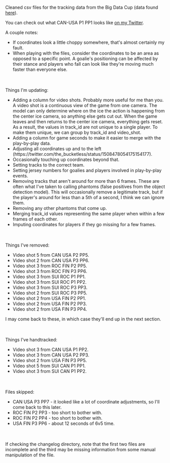 
Cleaned csv files for the tracking data from the Big Data Cup (data found [here](https://github.com/bigdatacup/Big-Data-Cup-2021)).

You can check out what CAN-USA P1 PP1 looks like [on my Twitter](https://twitter.com/the_bucketless/status/1508884825792425984).

A couple notes:
<ul>
  <li>If coordinates look a little choppy somewhere, that's almost certainly my fault.</li>
  <li>When playing with the files, consider the coordinates to be an area as opposed to a specific point. A goalie's positioning can be affected by their stance and players who fall can look like they're moving much faster than everyone else.</li>
</ul>  

<br/><br/>
Things I'm updating:
<ul>
  <li>Adding a column for video shots. Probably more useful for me than you. A video shot is a continuous view of the game from one camera. The model can only determine where on the ice the action is happening from the center ice camera, so anything else gets cut out. When the game leaves and then returns to the center ice camera, everything gets reset. As a result, the values in track_id are not unique to a single player. To make them unique, we can group by track_id and video_shot.</li>
  <li>Adding a column for game seconds to make it easier to merge with the play-by-play data.</li>
  <li>Adjusting all coordinates up and to the left (https://twitter.com/the_bucketless/status/1508478054175154177).</li>
  <li>Occasionally touching up coordinates beyond that.</li>
  <li>Setting tracks to the correct team.</li>
  <li>Setting jersey numbers for goalies and players involved in play-by-play events.</li>
  <li>Removing tracks that aren't around for more than 6 frames. These are often what I've taken to calling phantoms (false positives from the object detection model). This will occasionally remove a legitimate track, but if the player's around for less than a 5th of a second, I think we can ignore them.</li>
  <li>Removing any other phantoms that come up.</li>
  <li>Merging track_id values representing the same player when within a few frames of each other.</li>
  <li>Imputing coordinates for players if they go missing for a few frames.</li>
</ul>

<br/><br/>
Things I've removed:
<ul>
  <li>Video shot 5 from CAN USA P2 PP5.</li>
  <li>Video shot 2 from CAN USA P3 PP6.</li>
  <li>Video shot 3 from ROC FIN P2 PP5.</li>
  <li>Video shot 3 from ROC FIN P3 PP6.</li>
  <li>Video shot 3 from SUI ROC P1 PP1.</li>
  <li>Video shot 3 from SUI ROC P1 PP2.</li>
  <li>Video shot 3 from SUI ROC P3 PP3.</li>
  <li>Video shot 2 from SUI ROC P3 PP5.</li>
  <li>Video shot 2 from USA FIN P2 PP1.</li>
  <li>Video shot 2 from USA FIN P2 PP3.</li>
  <li>Video shot 2 from USA FIN P3 PP4.</li>
</ul>
I may come back to these, in which case they'll end up in the next section.  

<br/><br/>
Things I've handtracked:
<ul>
  <li>Video shot 3 from CAN USA P1 PP2.</li>
  <li>Video shot 3 from CAN USA P2 PP3.</li>
  <li>Video shot 2 from USA FIN P3 PP5.</li>
  <li>Video shot 5 from SUI CAN P1 PP1.</li>
  <li>Video shot 3 from SUI CAN P1 PP2.</li>
</ul>

<br/><br/>
Files skipped:
<ul>
  <li>CAN USA P3 PP7 - it looked like a lot of coordinate adjustments, so I'll come back to this later.</li>
  <li>ROC FIN P2 PP3 - too short to bother with.</li>
  <li>ROC FIN P2 PP4 - too short to bother with.</li>
  <li>USA FIN P3 PP6 - about 12 seconds of 6v5 time.</li>
</ul>

<br/><br/>
If checking the changelog directory, note that the first two files are incomplete and the third may be missing information from some manual manipulation of the file.

